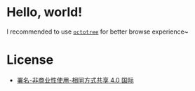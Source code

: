 # Hello, world!  

I recommended to use [`octotree`][octotree] for better browse experience~  

[octotree]: https://github.com/buunguyen/octotree

# License
- [署名-非商业性使用-相同方式共享 4.0 国际](https://creativecommons.org/licenses/by-nc-sa/4.0/legalcode)
